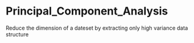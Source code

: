 # Principal_Component_Analysis
Reduce the dimension of a dateset by extracting only high variance data structure 

